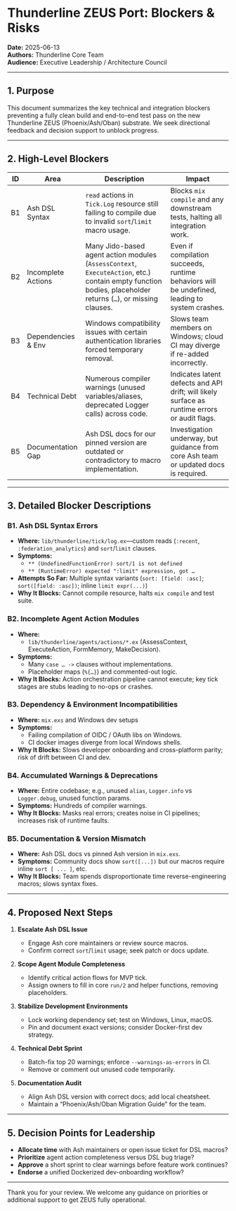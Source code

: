 # Thunderline ZEUS Port: Blockers & Risks

**Date:** 2025-06-13  
**Authors:** Thunderline Core Team  
**Audience:** Executive Leadership / Architecture Council

---

## 1. Purpose

This document summarizes the key technical and integration blockers preventing a fully clean build and end-to-end test pass on the new Thunderline ZEUS (Phoenix/Ash/Oban) substrate. We seek directional feedback and decision support to unblock progress.

---

## 2. High-Level Blockers

| ID  | Area                | Description                                                                                  | Impact                                                                                          |
| --- | ------------------- | -------------------------------------------------------------------------------------------- | ----------------------------------------------------------------------------------------------- |
| B1  | Ash DSL Syntax      | `read` actions in `Tick.Log` resource still failing to compile due to invalid `sort`/`limit` macro usage. | Blocks `mix compile` and any downstream tests, halting all integration work.                   |
| B2  | Incomplete Actions  | Many Jido-based agent action modules (`AssessContext`, `ExecuteAction`, etc.) contain empty function bodies, placeholder returns (`…`), or missing clauses. | Even if compilation succeeds, runtime behaviors will be undefined, leading to system crashes.   |
| B3  | Dependencies & Env  | Windows compatibility issues with certain authentication libraries forced temporary removal.  | Slows team members on Windows; cloud CI may diverge if re-added incorrectly.                    |
| B4  | Technical Debt      | Numerous compiler warnings (unused variables/aliases, deprecated Logger calls) across code.  | Indicates latent defects and API drift; will likely surface as runtime errors or audit flags.  |
| B5  | Documentation Gap   | Ash DSL docs for our pinned version are outdated or contradictory to macro implementation.   | Investigation underway, but guidance from core Ash team or updated docs is required.           |

---

## 3. Detailed Blocker Descriptions

### B1. Ash DSL Syntax Errors  
- **Where:** `lib/thunderline/tick/log.ex`—custom reads (`:recent`, `:federation_analytics`) and `sort`/`limit` clauses.  
- **Symptoms:**  
  - `** (UndefinedFunctionError) sort/1 is not defined`  
  - `** (RuntimeError) expected ":limit" expression, got …`  
- **Attempts So Far:** Multiple syntax variants (`sort: [field: :asc]`; `sort([field: :asc])`; inline `limit expr(...)`)  
- **Why It Blocks:** Cannot compile resource, halts `mix compile` and test suite.

### B2. Incomplete Agent Action Modules  
- **Where:**  
  - `lib/thunderline/agents/actions/*.ex` (AssessContext, ExecuteAction, FormMemory, MakeDecision).  
- **Symptoms:**  
  - Many `case … ->` clauses without implementations.  
  - Placeholder maps (`%{…}`) and commented-out logic.  
- **Why It Blocks:** Action orchestration pipeline cannot execute; key tick stages are stubs leading to no-ops or crashes.

### B3. Dependency & Environment Incompatibilities  
- **Where:** `mix.exs` and Windows dev setups  
- **Symptoms:**  
  - Failing compilation of OIDC / OAuth libs on Windows.  
  - CI docker images diverge from local Windows shells.  
- **Why It Blocks:** Slows developer onboarding and cross-platform parity; risk of drift between CI and dev.

### B4. Accumulated Warnings & Deprecations  
- **Where:** Entire codebase; e.g., unused `alias`, `Logger.info` vs `Logger.debug`, unused function params.  
- **Symptoms:** Hundreds of compiler warnings.  
- **Why It Blocks:** Masks real errors; creates noise in CI pipelines; increases risk of runtime faults.

### B5. Documentation & Version Mismatch  
- **Where:** Ash DSL docs vs pinned Ash version in `mix.exs`.  
- **Symptoms:** Community docs show `sort([...])` but our macros require inline `sort [ ... ]`, etc.  
- **Why It Blocks:** Team spends disproportionate time reverse-engineering macros; slows syntax fixes.

---

## 4. Proposed Next Steps

1. **Escalate Ash DSL Issue**  
   - Engage Ash core maintainers or review source macros.  
   - Confirm correct `sort`/`limit` usage; seek patch or docs update.

2. **Scope Agent Module Completeness**  
   - Identify critical action flows for MVP tick.  
   - Assign owners to fill in core `run/2` and helper functions, removing placeholders.

3. **Stabilize Development Environments**  
   - Lock working dependency set; test on Windows, Linux, macOS.  
   - Pin and document exact versions; consider Docker-first dev strategy.

4. **Technical Debt Sprint**  
   - Batch-fix top 20 warnings; enforce `--warnings-as-errors` in CI.  
   - Remove or comment out unused code temporarily.

5. **Documentation Audit**  
   - Align Ash DSL version with correct docs; add local cheatsheet.  
   - Maintain a “Phoenix/Ash/Oban Migration Guide” for the team.

---

## 5. Decision Points for Leadership

- **Allocate time** with Ash maintainers or open issue ticket for DSL macros?  
- **Prioritize** agent action completeness versus DSL bug triage?  
- **Approve** a short sprint to clear warnings before feature work continues?  
- **Endorse** a unified Dockerized dev-onboarding workflow?

---

Thank you for your review. We welcome any guidance on priorities or additional support to get ZEUS fully operational.
